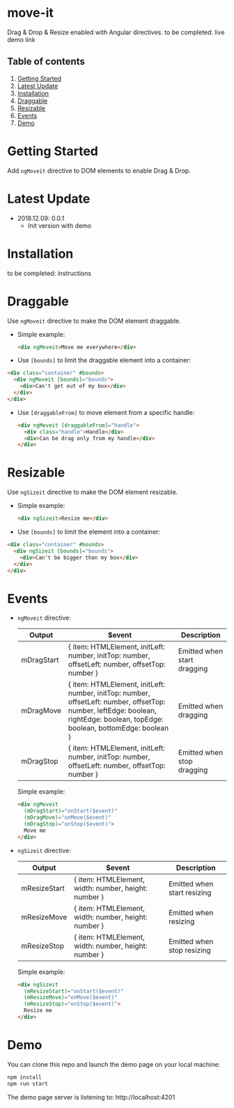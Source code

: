 # move-it

Drag & Drop & Resize enabled with Angular directives.
to be completed: live demo link

## Table of contents 
1. [Getting Started](#getting-started)
2. [Latest Update](#latest-update)
3. [Installation](#installation)
4. [Draggable](#draggable)
5. [Resizable](#resizable)
6. [Events](#events)
7. [Demo](#demo)

# Getting Started
Add `ngMoveit` directive to DOM elements to enable Drag & Drop.

# Latest Update
+ 2018.12.09: 0.0.1
  + Init version with demo

# Installation

to be completed: instructions

# Draggable

Use `ngMoveit` directive to make the DOM element draggable.
  + Simple example:

    ```html
    <div ngMoveit>Move me everywhere</div>
    ```

  + Use `[bounds]` to limit the draggable element into a container:

  ```html
  <div class="container" #bounds>
    <div ngMoveit [bounds]="bounds">
      <div>Can't get out of my box</div>
    </div>
  </div>
  ```

  + Use `[draggableFrom]` to move element from a specific handle:

    ```html
    <div ngMoveit [draggableFrom]="handle">
      <div class="handle">Handle</div>
      <div>Can be drag only from my handle</div>
    </div>
    ```

# Resizable

Use `ngSizeit` directive to make the DOM element resizable.
  + Simple example:

    ```html
    <div ngSizeit>Resize me</div>
    ```

  + Use `[bounds]` to limit the element into a container:

  ```html
  <div class="container" #bounds>
    <div ngSizeit [bounds]="bounds">
      <div>Can't be bigger than my box</div>
    </div>
  </div>
  ```

# Events

+ `ngMoveit` directive:

    | Output | $event | Description |
    | ------ | ------ | ----------- |
    | mDragStart | { item: HTMLElement, initLeft: number, initTop: number, offsetLeft: number, offsetTop: number } | Emitted when start dragging |
    | mDragMove | { item: HTMLElement, initLeft: number, initTop: number, offsetLeft: number, offsetTop: number, leftEdge: boolean, rightEdge: boolean, topEdge: boolean, bottomEdge: boolean } | Emitted when dragging |
    | mDragStop | { item: HTMLElement, initLeft: number, initTop: number, offsetLeft: number, offsetTop: number } | Emitted when stop dragging |

    Simple example:
    ```html
    <div ngMoveit
      (mDragStart)="onStart($event)"
      (mDragMove)="onMove($event)"
      (mDragStop)="onStop($event)">
      Move me
    </div>
    ```

+ `ngSizeit` directive:

    | Output | $event | Description |
    | ------ | ------ | ----------- |
    | mResizeStart | { item: HTMLElement, width: number, height: number } | Emitted when start resizing |
    | mResizeMove | { item: HTMLElement, width: number, height: number } | Emitted when resizing |
    | mResizeStop | { item: HTMLElement, width: number, height: number } | Emitted when stop resizing |

    Simple example:
    ```html
    <div ngSizeit
      (mResizeStart)="onStart($event)"
      (mResizeMove)="onMove($event)"
      (mResizeStop)="onStop($event)">
      Resize me
    </div>
    ```

# Demo
You can clone this repo and launch the demo page on your local machine:
```bash
npm install
npm run start
```

The demo page server is listening to: http://localhost:4201

